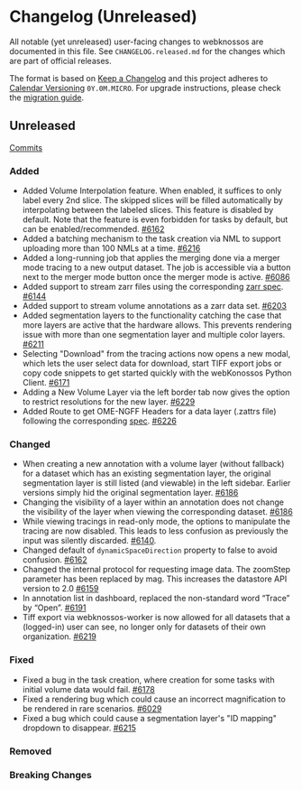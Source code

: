 # Changelog (Unreleased)

All notable (yet unreleased) user-facing changes to webknossos are documented in this file.
See `CHANGELOG.released.md` for the changes which are part of official releases.

The format is based on [Keep a Changelog](http://keepachangelog.com/en/1.0.0/)
and this project adheres to [Calendar Versioning](http://calver.org/) `0Y.0M.MICRO`.
For upgrade instructions, please check the [migration guide](MIGRATIONS.released.md).

## Unreleased
[Commits](https://github.com/scalableminds/webknossos/compare/22.05.1...HEAD)

### Added
- Added Volume Interpolation feature. When enabled, it suffices to only label every 2nd slice. The skipped slices will be filled automatically by interpolating between the labeled slices. This feature is disabled by default. Note that the feature is even forbidden for tasks by default, but can be enabled/recommended. [#6162](https://github.com/scalableminds/webknossos/pull/6162)
- Added a batching mechanism to the task creation via NML to support uploading more than 100 NMLs at a time. [#6216](https://github.com/scalableminds/webknossos/pull/6216)
- Added a long-running job that applies the merging done via a merger mode tracing to a new output dataset. The job is accessible via a button next to the merger mode button once the merger mode is active. [#6086](https://github.com/scalableminds/webknossos/pull/6086)
- Added support to stream zarr files using the corresponding [zarr spec](https://zarr.readthedocs.io/en/stable/spec/v2.html#storage). [#6144](https://github.com/scalableminds/webknossos/pull/6144)
- Added support to stream volume annotations as a zarr data set. [#6203](https://github.com/scalableminds/webknossos/pull/6203)
- Added segmentation layers to the functionality catching the case that more layers are active that the hardware allows. This prevents rendering issue with more than one segmentation layer and multiple color layers. [#6211](https://github.com/scalableminds/webknossos/pull/6211)
- Selecting "Download" from the tracing actions now opens a new modal, which lets the user select data for download, start TIFF export jobs or copy code snippets to get started quickly with the webKonossos Python Client. [#6171](https://github.com/scalableminds/webknossos/pull/6171)
- Adding a New Volume Layer via the left border tab now gives the option to restrict resolutions for the new layer. [#6229](https://github.com/scalableminds/webknossos/pull/6229)
- Added Route to get OME-NGFF Headers for a data layer (.zattrs file) following the corresponding [spec](https://ngff.openmicroscopy.org/latest/). [#6226](https://github.com/scalableminds/webknossos/pull/6226)

### Changed
- When creating a new annotation with a volume layer (without fallback) for a dataset which has an existing segmentation layer, the original segmentation layer is still listed (and viewable) in the left sidebar. Earlier versions simply hid the original segmentation layer. [#6186](https://github.com/scalableminds/webknossos/pull/6186)
- Changing the visibility of a layer within an annotation does not change the visibility of the layer when viewing the corresponding dataset. [#6186](https://github.com/scalableminds/webknossos/pull/6186)
- While viewing tracings in read-only mode, the options to manipulate the tracing are now disabled. This leads to less confusion as previously the input was silently discarded. [#6140](https://github.com/scalableminds/webknossos/pull/6140).
- Changed default of `dynamicSpaceDirection` property to false to avoid confusion. [#6162](https://github.com/scalableminds/webknossos/pull/6162)
- Changed the internal protocol for requesting image data. The zoomStep parameter has been replaced by mag. This increases the datastore API version to 2.0 [#6159](https://github.com/scalableminds/webknossos/pull/6159)
- In annotation list in dashboard, replaced the non-standard word “Trace” by “Open”. [#6191](https://github.com/scalableminds/webknossos/pull/6191)
- Tiff export via webknossos-worker is now allowed for all datasets that a (logged-in) user can see, no longer only for datasets of their own organization. [#6219](https://github.com/scalableminds/webknossos/pull/6219)

### Fixed
- Fixed a bug in the task creation, where creation for some tasks with initial volume data would fail. [#6178](https://github.com/scalableminds/webknossos/pull/6178)
- Fixed a rendering bug which could cause an incorrect magnification to be rendered in rare scenarios. [#6029](https://github.com/scalableminds/webknossos/pull/6029)
- Fixed a bug which could cause a segmentation layer's "ID mapping" dropdown to disappear. [#6215](https://github.com/scalableminds/webknossos/pull/6215)

### Removed

### Breaking Changes
